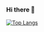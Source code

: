### Hi there 👋

[![Top Langs](https://github-readme-stats.vercel.app/api/top-langs/?username=KamilPietnicki&layout=compact)](https://github.com/anuraghazra/github-readme-stats)


<!--
**KamilPietnicki/KamilPietnicki** is a ✨ _special_ ✨ repository because its `README.md` (this file) appears on your GitHub profile.

Here are some ideas to get you started:

- 🔭 I’m currently working on ...
- 🌱 I’m currently learning ...
- 👯 I’m looking to collaborate on ...
- 🤔 I’m looking for help with ...
- 💬 Ask me about ...
- 📫 How to reach me: ...
- 😄 Pronouns: ...
- ⚡ Fun fact: ...
-->
